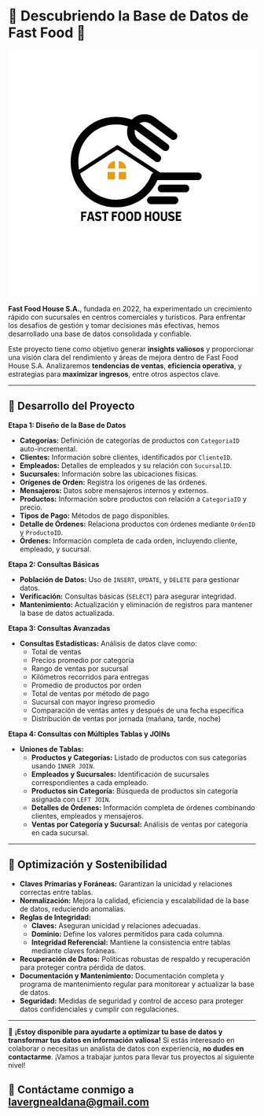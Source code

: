 # 🍔 Descubriendo la Base de Datos de Fast Food 🍟

![Logo de Fast Food](LOGO.png)

**Fast Food House S.A.**, fundada en 2022, ha experimentado un crecimiento rápido con sucursales en centros comerciales y turísticos. Para enfrentar los desafíos de gestión y tomar decisiones más efectivas, hemos desarrollado una base de datos consolidada y confiable.

Este proyecto tiene como objetivo generar **insights valiosos** y proporcionar una visión clara del rendimiento y áreas de mejora dentro de Fast Food House S.A. Analizaremos **tendencias de ventas**, **eficiencia operativa**, y estrategias para **maximizar ingresos**, entre otros aspectos clave.

---

## 🚀 Desarrollo del Proyecto

**Etapa 1: Diseño de la Base de Datos**
- **Categorías:** Definición de categorías de productos con `CategoriaID` auto-incremental.
- **Clientes:** Información sobre clientes, identificados por `ClienteID`.
- **Empleados:** Detalles de empleados y su relación con `SucursalID`.
- **Sucursales:** Información sobre las ubicaciones físicas.
- **Orígenes de Orden:** Registra los orígenes de las órdenes.
- **Mensajeros:** Datos sobre mensajeros internos y externos.
- **Productos:** Información sobre productos con relación a `CategoriaID` y precio.
- **Tipos de Pago:** Métodos de pago disponibles.
- **Detalle de Órdenes:** Relaciona productos con órdenes mediante `OrdenID` y `ProductoID`.
- **Órdenes:** Información completa de cada orden, incluyendo cliente, empleado, y sucursal.

**Etapa 2: Consultas Básicas**
- **Población de Datos:** Uso de `INSERT`, `UPDATE`, y `DELETE` para gestionar datos.
- **Verificación:** Consultas básicas (`SELECT`) para asegurar integridad.
- **Mantenimiento:** Actualización y eliminación de registros para mantener la base de datos actualizada.

**Etapa 3: Consultas Avanzadas**
- **Consultas Estadísticas:** Análisis de datos clave como:
  - Total de ventas
  - Precios promedio por categoría
  - Rango de ventas por sucursal
  - Kilómetros recorridos para entregas
  - Promedio de productos por orden
  - Total de ventas por método de pago
  - Sucursal con mayor ingreso promedio
  - Comparación de ventas antes y después de una fecha específica
  - Distribución de ventas por jornada (mañana, tarde, noche)

**Etapa 4: Consultas con Múltiples Tablas y JOINs**
- **Uniones de Tablas:**
  - **Productos y Categorías:** Listado de productos con sus categorías usando `INNER JOIN`.
  - **Empleados y Sucursales:** Identificación de sucursales correspondientes a cada empleado.
  - **Productos sin Categoría:** Búsqueda de productos sin categoría asignada con `LEFT JOIN`.
  - **Detalles de Órdenes:** Información completa de órdenes combinando clientes, empleados y mensajeros.
  - **Ventas por Categoría y Sucursal:** Análisis de ventas por categoría en cada sucursal.

---

## 🌟 Optimización y Sostenibilidad

- **Claves Primarias y Foráneas:** Garantizan la unicidad y relaciones correctas entre tablas.
- **Normalización:** Mejora la calidad, eficiencia y escalabilidad de la base de datos, reduciendo anomalías.
- **Reglas de Integridad:**
  - **Claves:** Aseguran unicidad y relaciones adecuadas.
  - **Dominio:** Define los valores permitidos para cada columna.
  - **Integridad Referencial:** Mantiene la consistencia entre tablas mediante claves foráneas.
- **Recuperación de Datos:** Políticas robustas de respaldo y recuperación para proteger contra pérdida de datos.
- **Documentación y Mantenimiento:** Documentación completa y programa de mantenimiento regular para monitorear y actualizar la base de datos.
- **Seguridad:** Medidas de seguridad y control de acceso para proteger datos confidenciales y cumplir con regulaciones.

---

🚀 **¡Estoy disponible para ayudarte a optimizar tu base de datos y transformar tus datos en información valiosa!** Si estás interesado en colaborar o necesitas un analista de datos con experiencia, **no dudes en contactarme**. ¡Vamos a trabajar juntos para llevar tus proyectos al siguiente nivel!

##  📧 **Contáctame conmigo a lavergnealdana@gmail.com**
